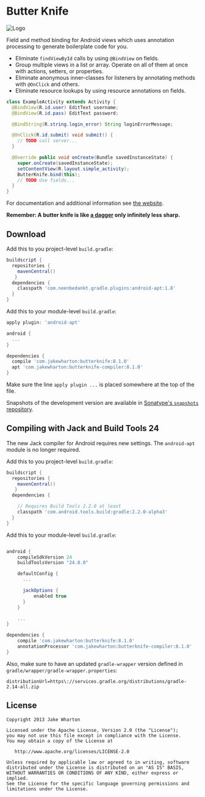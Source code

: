 Butter Knife
============

![Logo](website/static/logo.png)

Field and method binding for Android views which uses annotation processing to generate boilerplate
code for you.

 * Eliminate `findViewById` calls by using `@BindView` on fields.
 * Group multiple views in a list or array. Operate on all of them at once with actions,
   setters, or properties.
 * Eliminate anonymous inner-classes for listeners by annotating methods with `@OnClick` and others.
 * Eliminate resource lookups by using resource annotations on fields.

```java
class ExampleActivity extends Activity {
  @BindView(R.id.user) EditText username;
  @BindView(R.id.pass) EditText password;

  @BindString(R.string.login_error) String loginErrorMessage;

  @OnClick(R.id.submit) void submit() {
    // TODO call server...
  }

  @Override public void onCreate(Bundle savedInstanceState) {
    super.onCreate(savedInstanceState);
    setContentView(R.layout.simple_activity);
    ButterKnife.bind(this);
    // TODO Use fields...
  }
}
```

For documentation and additional information see [the website][3].

__Remember: A butter knife is like [a dagger][1] only infinitely less sharp.__



Download
--------

Add this to you project-level `build.gradle`:

```groovy
buildscript {
  repositories {
    mavenCentral()
   }
  dependencies {
    classpath 'com.neenbedankt.gradle.plugins:android-apt:1.8'
  }
}
```

Add this to your module-level `build.gradle`:

```groovy
apply plugin: 'android-apt'

android {
  ...
}

dependencies {
  compile 'com.jakewharton:butterknife:8.1.0'
  apt 'com.jakewharton:butterknife-compiler:8.1.0'
}
```

Make sure the line `apply plugin ...` is placed somewhere at the top of the file.

Snapshots of the development version are available in [Sonatype's `snapshots` repository][snap].


Compiling with Jack and Build Tools 24
---------------------------------------
The new Jack compiler for Android requires new settings. The `android-apt`
module is no longer required.

Add this to you project-level `build.gradle`:

```groovy
buildscript {
  repositories {
    mavenCentral()
   }
  dependencies {

    // Requires Build Tools 2.2.0 at least
    classpath 'com.android.tools.build:gradle:2.2.0-alpha3'
  }
}
```

Add this to your module-level `build.gradle`:

```groovy

android {
    compileSdkVersion 24
    buildToolsVersion "24.0.0"

    defaultConfig {
      ...

      jackOptions {
          enabled true
      }
    }

    ...
}

dependencies {
    compile 'com.jakewharton:butterknife:8.1.0'
    annotationProcessor 'com.jakewharton:butterknife-compiler:8.1.0'
}
```

Also, make sure to have an updated `gradle-wrapper` version defined in `gradle/wrapper/gradle-wrapper.properties`:
```
distributionUrl=https\://services.gradle.org/distributions/gradle-2.14-all.zip
```

License
-------

    Copyright 2013 Jake Wharton

    Licensed under the Apache License, Version 2.0 (the "License");
    you may not use this file except in compliance with the License.
    You may obtain a copy of the License at

       http://www.apache.org/licenses/LICENSE-2.0

    Unless required by applicable law or agreed to in writing, software
    distributed under the License is distributed on an "AS IS" BASIS,
    WITHOUT WARRANTIES OR CONDITIONS OF ANY KIND, either express or implied.
    See the License for the specific language governing permissions and
    limitations under the License.



 [1]: http://square.github.com/dagger/
 [2]: https://search.maven.org/remote_content?g=com.jakewharton&a=butterknife&v=LATEST
 [3]: http://jakewharton.github.com/butterknife/
 [snap]: https://oss.sonatype.org/content/repositories/snapshots/

